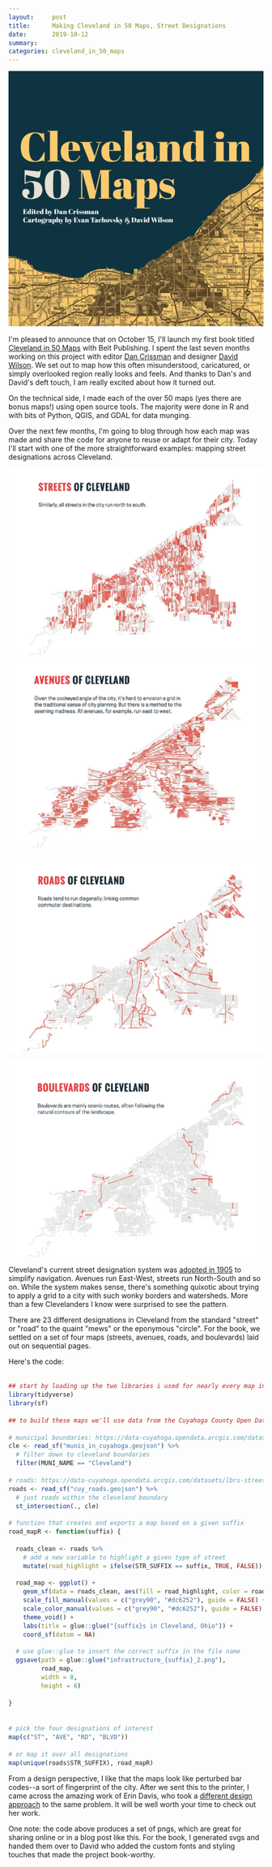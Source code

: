 ```yaml
---
layout:     post
title:      Making Cleveland in 50 Maps, Street Designations
date:       2019-10-12
summary:    
categories: cleveland_in_50_maps
---
```



![](/images/2019-09-29-cle-50.png)


I'm pleased to announce that on October 15, I'll launch my first book titled [Cleveland in 50 Maps](https://beltpublishing.com/products/cleveland-in-50-maps) with Belt Publishing. I spent the last seven months working on this project with editor [Dan Crissman](https://twitter.com/DanCrissman) and designer [David Wilson](https://twitter.com/DownpourStudio). We set out to map how this often misunderstood, caricatured, or simply overlooked region really looks and feels. And thanks to Dan's and David's deft touch, I am really excited about how it turned out.

On the technical side, I made each of the over 50 maps (yes there are bonus maps!) using open source tools. The majority were done in R and with bits of Python, QGIS, and GDAL for data munging. 

Over the next few months, I'm going to blog through how each map was made and share the code for anyone to reuse or adapt for their city. Today I'll start with one of the more straightforward examples: mapping street designations across Cleveland.

![](/images/2019-09-29-cle-streets.png)
![](/images/2019-09-29-cle-avenues.png)

![](/images/2019-09-29-cle-roads.png)

![](/images/2019-09-29-cle-blvds.png)

Cleveland's current street designation system was [adopted in 1905](https://twitter.com/tsmcnair/status/1177039210429190144) to simplify navigation. Avenues run East-West, streets run North-South and so on. While the system makes sense, there's something quixotic about trying to apply a grid to a city with such wonky borders and watersheds. More than a few Clevelanders I know were surprised to see the pattern. 

There are 23 different designations in Cleveland from the standard "street" or "road" to the quaint "mews" or the eponymous "circle". For the book, we settled on a set of four maps (streets, avenues, roads, and boulevards) laid out on sequential pages.

Here's the code:

``` r

## start by loading up the two libraries i used for nearly every map in the book
library(tidyverse)
library(sf)

## to build these maps we'll use data from the Cuyahoga County Open Data portal

# municipal boundaries: https://data-cuyahoga.opendata.arcgis.com/datasets/cuyahoga-county-municipalities/
cle <- read_sf("munis_in_cuyahoga.geojson") %>% 
  # filter down to cleveland boundaries
  filter(MUNI_NAME == "Cleveland")

# roads: https://data-cuyahoga.opendata.arcgis.com/datasets/lbrs-streets-in-cuyahoga-county
roads <- read_sf("cuy_roads.geojson") %>%
  # just roads within the cleveland boundary
  st_intersection(., cle) 

# function that creates and exports a map based on a given suffix
road_mapR <- function(suffix) {

  roads_clean <- roads %>%
    # add a new variable to highlight a given type of street
    mutate(road_highlight = ifelse(STR_SUFFIX == suffix, TRUE, FALSE)) 
  
  road_map <- ggplot() +
    geom_sf(data = roads_clean, aes(fill = road_highlight, color = road_highlight)) +
    scale_fill_manual(values = c("grey90", "#dc6252"), guide = FALSE) +
    scale_color_manual(values = c("grey90", "#dc6252"), guide = FALSE) +
    theme_void() +
    labs(title = glue::glue("{suffix}s in Cleveland, Ohio")) +
    coord_sf(datum = NA)
  
  # use glue::glue to insert the correct suffix in the file name
  ggsave(path = glue::glue("infrastructure_{suffix}_2.png"), 
         road_map,
         width = 8, 
         height = 6)
  
}


# pick the four designations of interest
map(c("ST", "AVE", "RD", "BLVD"))

# or map it over all designations
map(unique(roads$STR_SUFFIX), road_mapR)

```

From a design perspective, I like that the maps look like perturbed bar codes--a sort of fingerprint of the city. After we sent this to the printer, I came across the amazing work of Erin Davis, who took a [different design approach](https://erdavis.com/2019/07/27/the-beautiful-hidden-logic-of-cities/) to the same problem. It will be well worth your time to check out her work.

One note: the code above produces a set of pngs, which are great for sharing online or in a blog post like this. For the book, I generated svgs and handed them over to David who added the custom fonts and styling touches that made the project book-worthy. 




